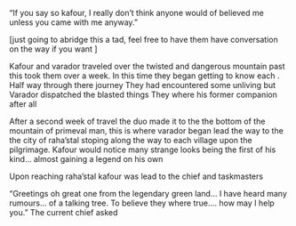 “If you say so kafour, I really don’t think anyone would of believed me unless you came with me anyway.” 

[just going to abridge this a tad, feel free to have them have conversation on the way if you want ] 

Kafour and varador traveled over the twisted and dangerous mountain past this took them over a week. In this time they began   getting to know each . Half way through there journey They had encountered some unliving but Varador dispatched the blasted things They where his former companion after all

After a second week of travel the duo made it to the the bottom of the mountain of primeval man, this is where varador began lead the way to  the the city of raha’stal stoping along the way to each village upon the pilgrimage. Kafour would notice many strange looks being the first of his kind... almost gaining a legend on his own 

Upon reaching raha’stal kafour was lead to the chief and taskmasters 

“Greetings oh great one from the legendary green land... I have heard many rumours... of a talking tree. To believe they where true.... how may I help you.” The current chief asked
